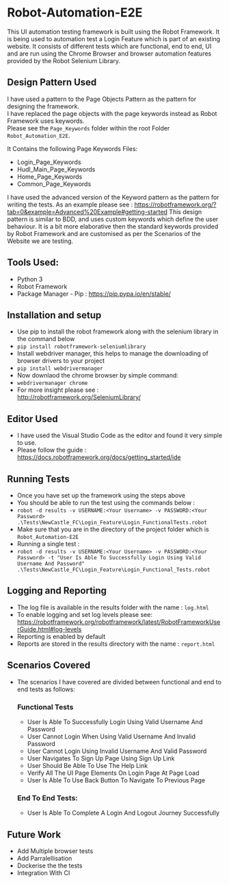 # Robot-Automation-E2E
This UI automation testing framework is built using the Robot Framework.
It is being used to automation test a Login Feature which is part of an existing website.
It consists of different tests which are functional, end to end, UI and are run using the Chrome Browser 
and browser automation features provided by the Robot Selenium Library.

## Design Pattern Used
I have used a pattern to the Page Objects Pattern as the pattern for designing the framework.  
I have replaced the page objects with the page keywords instead as Robot Framework uses keywords.  
Please see the `Page_Keywords` folder within the root Folder `Robot_Automation_E2E`.

It Contains the following Page Keywords Files:

- Login_Page_Keywords
- Hudl_Main_Page_Keywords
- Home_Page_Keywords
- Common_Page_Keywords

I have used the advanced version of the Keyword pattern as the pattern for writing the tests.
As an example please see : https://robotframework.org/?tab=0&example=Advanced%20Example#getting-started
This design pattern is similar to BDD, and uses custom keywords which define the user behaviour.
It is a bit more elaborative then the standard keywords provided by Robot Framework and are customised as per the Scenarios of the Website we are testing.

## Tools Used:
- Python 3
- Robot Framework
- Package Manager - Pip : https://pip.pypa.io/en/stable/

## Installation and setup  
- Use pip to install the robot framework along with the selenium library in the command below
- `pip install robotframework-seleniumlibrary`
- Install webdriver manager, this helps to manage the downloading of browser drivers to your project 
- `pip install webdrivermanager` 
- Now downlaod the chrome browser by simple command:
- `webdrivermanager chrome`
- For more insight please see : http://robotframework.org/SeleniumLibrary/

## Editor Used
- I have used the Visual Studio Code as the editor and found it very simple to use.
- Please follow the guide :
https://docs.robotframework.org/docs/getting_started/ide

## Running Tests
- Once you have set up the framework using the steps above
- You should be able to run the test using the commands below :
- `robot -d results -v USERNAME:<Your Username> -v PASSWORD:<Your Password> .\Tests\NewCastle_FC\Login_Feature\Login_FunctionalTests.robot`
- Make sure that you are in the directory of the project folder which is `Robot_Automation-E2E`
- Running a single test :
- `robot -d results -v USERNAME:<Your Username> -v PASSWORD:<Your Password> -t "User Is Able To Successfully Login Using Valid Username And Password" .\Tests\NewCastle_FC\Login_Feature\Login_Functional_Tests.robot`

## Logging and Reporting
- The log file is available in the results folder with the name : `log.html`
- To enable logging and set log levels please see: https://robotframework.org/robotframework/latest/RobotFrameworkUserGuide.html#log-levels
- Reporting is enabled by default
- Reports are stored in the results directory with the name : `report.html`

## Scenarios Covered
- The scenarios I have covered are divided between functional and end to end tests as follows:
  ### Functional Tests
    - User Is Able To Successfully Login Using Valid Username And Password
    - User Cannot Login When Using Valid Username And Invalid Password
    - User Cannot Login Using Invalid Username And Valid Password
    - User Navigates To Sign Up Page Using Sign Up Link
    - User Should Be Able To Use The Help Link
    - Verify All The UI Page Elements On Login Page At Page Load
    - User Is Able To Use Back Button To Navigate To Previous Page

  ### End To End Tests:
    - User Is Able To Complete A Login And Logout Journey Successfully 

## Future Work
  - Add Multiple browser tests
  - Add Parralellisation
  - Dockerise the the tests
  - Integration With CI